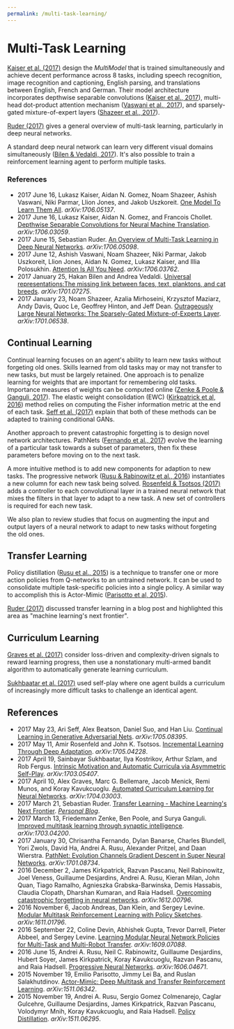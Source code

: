 ```yaml
---
permalink: /multi-task-learning/
---
```

# Multi-Task Learning

[Kaiser et al. (2017)](https://arxiv.org/abs/1706.05137) design the *MultiModel* that is trained simultaneously and achieve decent performance across 8 tasks, including speech recognition, image recognition and captioning, English parsing, and translations between English, French and German. Their model architecture incorporates depthwise separable convolutions ([Kaiser et al., 2017](https://arxiv.org/abs/1706.03059)), multi-head dot-product attention mechanism ([Vaswani et al., 2017](https://arxiv.org/abs/1706.03762)), and sparsely-gated mixture-of-expert layers ([Shazeer et al., 2017](https://arxiv.org/abs/1701.06538)).

[Ruder (2017)](https://arxiv.org/abs/1706.05098) gives a general overview of multi-task learning, particularly in deep neural networks.

A standard deep neural network can learn very different visual domains simultaneously ([Bilen & Vedaldi, 2017](https://arxiv.org/abs/1701.07275)). It's also possible to train a reinforcement learning agent to perform multiple tasks.

### References

* 2017 June 16, Lukasz Kaiser, Aidan N. Gomez, Noam Shazeer, Ashish Vaswani, Niki Parmar, Llion Jones, and Jakob Uszkoreit. [One Model To Learn Them All](https://arxiv.org/abs/1706.05137). *arXiv:1706.05137*.
* 2017 June 16, Lukasz Kaiser, Aidan N. Gomez, and Francois Chollet. [Depthwise Separable Convolutions for Neural Machine Translation](https://arxiv.org/abs/1706.03059). *arXiv:1706.03059*.
* 2017 June 15, Sebastian Ruder. [An Overview of Multi-Task Learning in Deep Neural Networks](https://arxiv.org/abs/1706.05098). *arXiv:1706.05098*.
* 2017 June 12, Ashish Vaswani, Noam Shazeer, Niki Parmar, Jakob Uszkoreit, Llion Jones, Aidan N. Gomez, Lukasz Kaiser, and Illia Polosukhin. [Attention Is All You Need](https://arxiv.org/abs/1706.03762). *arXiv:1706.03762*.
* 2017 January 25, Hakan Bilen and Andrea Vedaldi. [Universal representations:The missing link between faces, text, planktons, and cat breeds](https://arxiv.org/abs/1701.07275). *arXiv:1701.07275*.
* 2017 January 23, Noam Shazeer, Azalia Mirhoseini, Krzysztof Maziarz, Andy Davis, Quoc Le, Geoffrey Hinton, and Jeff Dean. [Outrageously Large Neural Networks: The Sparsely-Gated Mixture-of-Experts Layer](https://arxiv.org/abs/1701.06538). *arXiv:1701.06538*.

## Continual Learning

Continual learning focuses on an agent's ability to learn new tasks without forgeting old ones. Skills learned from old tasks may or may not transfer to new tasks, but must be largely retained. One approach is to penalize learning for weights that are important for remembering old tasks. Importance measures of weights can be computed online ([Zenke & Poole & Ganguli, 2017](https://arxiv.org/abs/1703.04200)). The elastic weight consolidation (EWC) ([Kirkpatrick et al, 2016](https://arxiv.org/abs/1612.00796)) method relies on computing the Fisher information metric at the end of each task. [Seff et al. (2017)](https://arxiv.org/abs/1705.08395) explain that both of these methods can be adapted to training conditional GANs.

Another approach to prevent catastrophic forgetting is to design novel network architectures. PathNets ([Fernando et al., 2017](https://arxiv.org/abs/1701.08734)) evolve the learning of a particular task towards a subset of parameters, then fix these parameters before moving on to the next task.

A more intuitive method is to add new components for adaption to new tasks. The progressive network ([Rusu & Rabinowitz et al., 2016](https://arxiv.org/abs/1606.04671)) instantiates a new column for each new task being solved. [Rosenfeld & Tsotsos (2017)](https://arxiv.org/abs/1705.04228) adds a controller to each convolutional layer in a trained neural network that mixes the filters in that layer to adapt to a new task. A new set of controllers is required for each new task.

We also plan to review studies that focus on augmenting the input and output layers of a neural network to adapt to new tasks without forgeting the old ones.

## Transfer Learning

Policy distillation ([Rusu et al., 2015](https://arxiv.org/abs/1511.06295)) is a technique to transfer one or more action policies from Q-networks to an untrained network. It can be used to consolidate multiple task-specific policies into a single policy. A similar way to accomplish this is Actor-Mimic ([Parisotto et al, 2015](https://arxiv.org/abs/1511.06342)).

[Ruder (2017)](http://sebastianruder.com/transfer-learning/) discussed transfer learning in a blog post and highlighted this area as "machine learning's next frontier".

## Curriculum Learning

[Graves et al. (2017)](https://arxiv.org/abs/1704.03003) consider loss-driven and complexity-driven signals to reward learning progress, then use a nonstationary multi-armed bandit algorithm to automatically generate learning curriculum.

[Sukhbaatar et al. (2017)](https://arxiv.org/abs/1703.05407) used self-play where one agent builds a curriculum of increasingly more difficult tasks to challenge an identical agent.

## References

* 2017 May 23, Ari Seff, Alex Beatson, Daniel Suo, and Han Liu. [Continual Learning in Generative Adversarial Nets](https://arxiv.org/abs/1705.08395). *arXiv:1705.08395*.
* 2017 May 11, Amir Rosenfeld and John K. Tsotsos. [Incremental Learning Through Deep Adaptation](https://arxiv.org/abs/1705.04228). *arXiv:1705.04228*.
* 2017 April 19, Sainbayar Sukhbaatar, Ilya Kostrikov, Arthur Szlam, and Rob Fergus. [Intrinsic Motivation and Automatic Curricula via Asymmetric Self-Play](https://arxiv.org/abs/1703.05407). *arXiv:1703.05407*.
* 2017 April 10, Alex Graves, Marc G. Bellemare, Jacob Menick, Remi Munos, and Koray Kavukcuoglu. [Automated Curriculum Learning for Neural Networks](https://arxiv.org/abs/1704.03003). *arXiv:1704.03003*.
* 2017 March 21, Sebastian Ruder. [Transfer Learning - Machine Learning's Next Frontier](http://sebastianruder.com/transfer-learning/). *[Personal Blog](http://sebastianruder.com/#open)*.
* 2017 March 13, Friedemann Zenke, Ben Poole, and Surya Ganguli. [Improved multitask learning through synaptic intelligence](https://arxiv.org/abs/1703.04200). *arXiv:1703.04200*.
* 2017 January 30, Chrisantha Fernando, Dylan Banarse, Charles Blundell, Yori Zwols, David Ha, Andrei A. Rusu, Alexander Pritzel, and Daan Wierstra. [PathNet: Evolution Channels Gradient Descent in Super Neural Networks](https://arxiv.org/abs/1701.08734). *arXiv:1701.08734*.
* 2016 December 2, James Kirkpatrick, Razvan Pascanu, Neil Rabinowitz, Joel Veness, Guillaume Desjardins, Andrei A. Rusu, Kieran Milan, John Quan, Tiago Ramalho, Agnieszka Grabska-Barwinska, Demis Hassabis, Claudia Clopath, Dharshan Kumaran, and Raia Hadsell. [Overcoming catastrophic forgetting in neural networks](https://arxiv.org/abs/1612.00796). *arXiv:1612.00796*.
* 2016 November 6, Jacob Andreas, Dan Klein, and Sergey Levine. [Modular Multitask Reinforcement Learning with Policy Sketches](https://arxiv.org/abs/1611.01796). *arXiv:1611.01796*.
* 2016 September 22, Coline Devin, Abhishek Gupta, Trevor Darrell, Pieter Abbeel, and Sergey Levine. [Learning Modular Neural Network Policies for Multi-Task and Multi-Robot Transfer](https://arxiv.org/abs/1609.07088). *arXiv:1609.07088*.
* 2016 June 15, Andrei A. Rusu, Neil C. Rabinowitz, Guillaume Desjardins, Hubert Soyer, James Kirkpatrick, Koray Kavukcuoglu, Razvan Pascanu, and Raia Hadsell. [Progressive Neural Networks](https://arxiv.org/abs/1606.04671). *arXiv:1606.04671*.
* 2015 November 19, Emilio Parisotto, Jimmy Lei Ba, and Ruslan Salakhutdinov. [Actor-Mimic: Deep Multitask and Transfer Reinforcement Learning](https://arxiv.org/abs/1511.06342). *arXiv:1511.06342*.
* 2015 November 19, Andrei A. Rusu, Sergio Gomez Colmenarejo, Caglar Gulcehre, Guillaume Desjardins, James Kirkpatrick, Razvan Pascanu, Volodymyr Mnih, Koray Kavukcuoglu, and Raia Hadsell. [Policy Distillation](https://arxiv.org/abs/1511.06295). *arXiv:1511.06295*.
